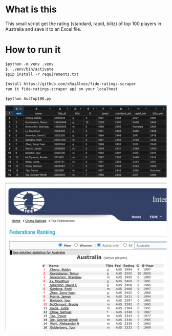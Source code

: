 # What is this

This small script get the rating (standard, rapid, blitz) of top 100 players in Australia and save it to an Excel file.

# How to run it
```
$python -m venv .venv
$. .venv/bin/activate
$pip install -r requirements.txt
```

```
Install https://github.com/xRuiAlves/fide-ratings-scraper
run it fide-ratings-scraper api on your localhost
``` 
```
$python AusTop100.py
```

![Top 100 players with our program](https://github.com/vuhung16au/AusFIDETop100/blob/main/AusTop100.png)

![Top 100 from FIDE](https://github.com/vuhung16au/AusFIDETop100/blob/main/FIDE_Country_Top_chess_players.png)

